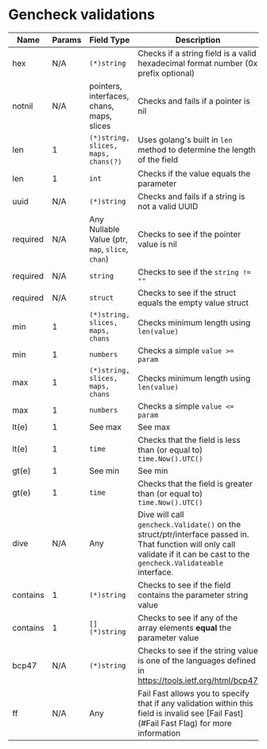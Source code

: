 # Gencheck validations

Name | Params | Field Type | Description
---- | ------------------- | ------ | -----------
hex  | N/A | `(*)string` | Checks if a string field is a valid hexadecimal format number (0x prefix optional)
notnil | N/A | pointers, interfaces, chans, maps, slices | Checks and fails if a pointer is nil
len | 1 | `(*)string, slices, maps, chans(?)` | Uses golang's built in `len` method to determine the length of the field
len | 1 | `int` | Checks if the value equals the parameter
uuid | N/A | `(*)string` | Checks and fails if a string is not a valid UUID
required | N/A | Any Nullable Value (ptr, `map`, `slice`, `chan`) | Checks to see if the pointer value is nil
required | N/A | `string` | Checks to see if the `string != ""`
required | N/A | `struct` | Checks to see if the struct equals the empty value struct
min | 1 | `(*)string, slices, maps, chans` | Checks minimum length using `len(value)`
min | 1 | `numbers` | Checks a simple `value >= param`
max | 1 | `(*)string, slices, maps, chans` | Checks minimum length using `len(value)`
max | 1 | `numbers` | Checks a simple `value <= param`
lt(e) | 1 | See max | See max
lt(e) | 1 | `time` | Checks that the field is less than (or equal to) `time.Now().UTC()`
gt(e) | 1 | See min | See min
gt(e) | 1 | `time` | Checks that the field is greater than (or equal to) `time.Now().UTC()`
dive  | N/A | Any | Dive will call `gencheck.Validate()` on the struct/ptr/interface passed in.  That function will only call validate if it can be cast to the `gencheck.Validateable` interface.
contains  | 1 | `(*)string` | Checks to see if the field contains the parameter string value
contains | 1 | `[](*)string` | Checks to see if any of the array elements **equal** the parameter value
bcp47 | N/A | `(*)string` | Checks to see if the string value is one of the languages defined in https://tools.ietf.org/html/bcp47
ff  | N/A | Any | Fail Fast allows you to specify that if any validation within this field is invalid see [Fail Fast](#Fail Fast Flag) for more information

